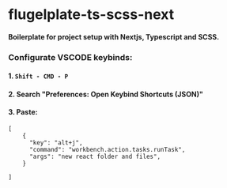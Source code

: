 # flugelplate-ts-scss-next
#### Boilerplate for project setup with Nextjs, Typescript and SCSS. 


### Configurate VSCODE keybinds: 


#### 1. `Shift - CMD - P` 
#### 2.  Search "Preferences: Open Keybind Shortcuts (JSON)"

#### 3. Paste: 
``` 
[
    {
      "key": "alt+j",
      "command": "workbench.action.tasks.runTask",
      "args": "new react folder and files",
    }

] 
```
